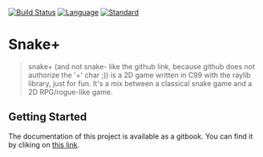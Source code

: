 [![Build Status](https://travis-ci.org/Elkantor/snake-.svg?branch=develop)](https://travis-ci.org/Elkantor/snake-.svg?branch=develop)
[![Language](https://img.shields.io/badge/language-C-blue.svg)](https://isocpp.org/)
[![Standard](https://img.shields.io/badge/C-99-blue.svg)](https://en.wikipedia.org/wiki/C99)

# Snake+
> snake+ (and not snake- like the github link, because github does not authorize the '+' char ;)) is a 2D game
written in C99 with the raylib library, just for fun.
It's a mix between a classical snake game and a 2D RPG/rogue-like game.


## Getting Started

The documentation of this project is available as a gitbook.
You can find it by cliking on <a href="https://credo.gitbook.io/snake-plus"> this link</a>.
